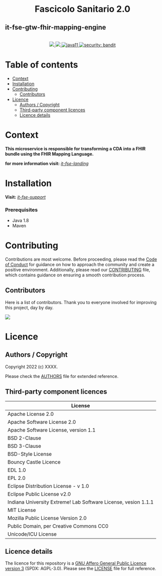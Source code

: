 <h1 align="center">Fascicolo Sanitario 2.0</h1>
<h2 align="left">it-fse-gtw-fhir-mapping-engine</h2>

<br />
<div align="center">
    <!-- CoC -->
    <a href="CODE_OF_CONDUCT.md">
      <img src="https://img.shields.io/badge/Contributor%20Covenant-v2.0%20adopted-ff69b4.svg" />
    </a>
    <a href="CODE_OF_CONDUCT.md">
      <img src="https://img.shields.io/badge/badge-green.svg" />
    </a>
    <a href="/">
      <img alt="java11"
      src="https://img.shields.io/badge/badge-red.svg">
    </a>
    <a href="/">
      <img alt="security: bandit"
      src="https://img.shields.io/badge/badge-yellow.svg">
    </a>
</div>


# Table of contents

- [Context](#context)
- [Installation](#installation)
- [Contributing](#contributing)
    - [Contributors](#contributors)
- [Licence](#licence)
    - [Authors / Copyright](#authors--copyright)
    - [Third-party component licences](#third-party-component-licences)
    - [Licence details](#licence-details)


# Context

**This microservice is responsible for transforming a CDA into a FHIR bundle using the FHIR Mapping Language.**

**for more information visit:** [*it-fse-landing*](https://github.com/ministero-salute/it-fse-landing)


# Installation
**Visit:** [*it-fse-support*](https://github.com/ministero-salute/it-fse-support)

### Prerequisites
- Java 1.8
- Maven

# Contributing
Contributions are most welcome. Before proceeding, please read the [Code of Conduct](./CODE_OF_CONDUCT.md) for guidance on how to approach the community and create a positive environment. Additionally, please read our [CONTRIBUTING](./CONTRIBUTING.md) file, which contains guidance on ensuring a smooth contribution process.

## Contributors
Here is a list of contributors. Thank you to everyone involved for improving this project, day by day.

<a href="https://github.com/ministero-salute/XXXX">
  <img
  src="https://contributors-img.web.app/image?repo=ministero-salute/XXXX"
  />
</a>

# Licence

## Authors / Copyright

Copyright 2022 (c) XXXX.

Please check the [AUTHORS](AUTHORS) file for extended reference.

## Third-party component licences
| License |
|---------|
| Apache License 2.0 |
| Apache Software License 2.0 |
| Apache Software License, version 1.1 |
| BSD 2-Clause |
| BSD 3-Clause |
| BSD-Style License |
| Bouncy Castle Licence |
| EDL 1.0 |
| EPL 2.0 |
| Eclipse Distribution License - v 1.0 |
| Eclipse Public License v2.0 |
| Indiana University Extreme! Lab Software License, vesion 1.1.1 |
| MIT License |
| Mozilla Public License Version 2.0 |
| Public Domain, per Creative Commons CC0 |
| Unicode/ICU License |


## Licence details

The licence for this repository is a [GNU Affero General Public Licence version 3](https://www.gnu.org/licenses/agpl-3.0.html) (SPDX: AGPL-3.0). Please see the [LICENSE](LICENSE) file for full reference.

